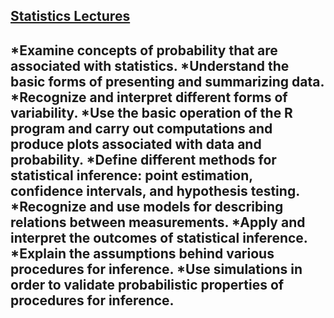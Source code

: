 ## [Statistics Lectures](https://github.com/EddyKambohTW/Statistics-Lectures)

*Examine concepts of probability that are associated with statistics.
*Understand the basic forms of presenting and summarizing data.
*Recognize and interpret different forms of variability.
*Use the basic operation of the R program and carry out computations and produce plots associated with data and probability.
*Define different methods for statistical inference: point estimation, confidence intervals, and hypothesis testing.
*Recognize and use models for describing relations between measurements.
*Apply and interpret the outcomes of statistical inference.
*Explain the assumptions behind various procedures for inference.
*Use simulations in order to validate probabilistic properties of procedures for inference.
---
